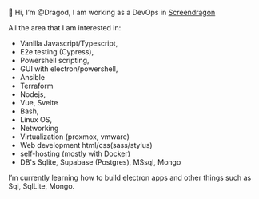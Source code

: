 👋 Hi, I’m @Dragod, I am working as a DevOps in [Screendragon](https://www.screendragon.com/)

All the area that I am interested in:
-  Vanilla Javascript/Typescript, 
-  E2e testing (Cypress), 
-  Powershell scripting, 
-  GUI with electron/powershell, 
-  Ansible
-  Terraform
-  Nodejs,
-  Vue, Svelte
-  Bash,
-  Linux OS,
-  Networking
-  Virtualization (proxmox, vmware)
-  Web development html/css(sass/stylus)
-  self-hosting (mostly with Docker)
-  DB's Sqlite, Supabase (Postgres), MSsql, Mongo

I’m currently learning how to build electron apps and other things such as Sql, SqlLite, Mongo.

<!---
Dragod/Dragod is a ✨ special ✨ repository because its `README.md` (this file) appears on your GitHub profile.
You can click the Preview link to take a look at your changes.
--->
